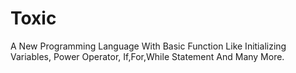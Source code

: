 # Toxic
A New Programming Language With Basic Function Like Initializing Variables, Power Operator, If,For,While Statement And Many More.
